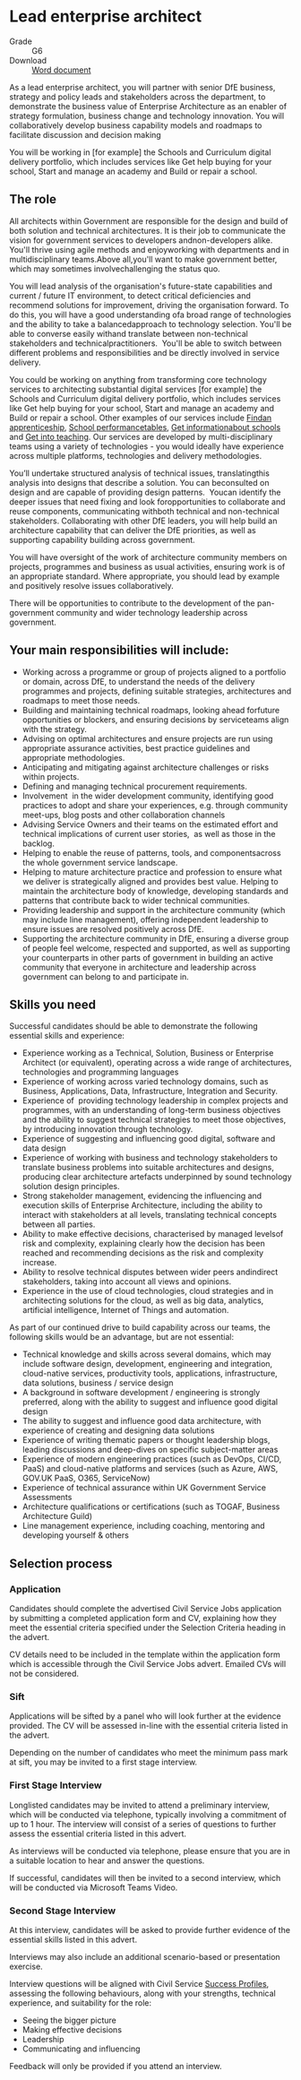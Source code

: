 # Lead enterprise architect

<dl class="govuk-summary-list">
  <div class="govuk-summary-list__row">
    <dt class="govuk-summary-list__key">
      Grade
    </dt>
    <dd class="govuk-summary-list__value">
      G6
    </dd>
  </div>
   <div class="govuk-summary-list__row" data-ignore="true">
    <dt class="govuk-summary-list__key">
      Download
    </dt>
    <dd class="govuk-summary-list__value">
      <a href="word">Word document</a>
    </dd>
  </div></dl>


As a lead enterprise architect, you will​ ​partner with senior DfE business, strategy and policy leads and stakeholders across the department, to demonstrate the business value of Enterprise Architecture as an enabler of strategy formulation, business change and technology innovation. You will collaboratively develop business capability models and roadmaps to facilitate discussion and decision making

You will be working in [for example] the Schools and Curriculum digital delivery portfolio, which includes services like Get help buying for your school, Start and manage an academy and Build or repair a school.

## The role

All​ ​architects​ ​within​ ​Government​ ​are​ ​​responsible​ ​for​ ​the​ ​design​ and build​ of​ both solution and technical​ ​architectures​. It is their job to communicate ​​the​ ​vision​ ​for​ ​government services​ ​to​ ​developers​ ​and​ ​non-developers​ ​alike.​ ​You'll​ ​thrive​ ​using​ ​agile​ ​methods​ ​and enjoy​ ​working​ ​with​ ​departments​ ​and​ ​in​ ​multidisciplinary​ ​teams.​Above​ ​all,​ ​you'll​ ​want​ ​to make​ ​government​ ​better,​ ​which​ ​may​ ​sometimes​ ​involve​ ​challenging​ ​the​ ​status​ ​quo.

You will lead analysis of the organisation's future-state capabilities and current / future IT environment, to detect critical deficiencies and recommend solutions for improvement, driving the organisation forward. To do this, you will have​ ​a​ ​good​ ​understanding​ ​of​ ​a​ ​broad​ ​range​ ​of​ ​technologies and​ ​the ability​ ​to​ ​take​ ​a​ ​balanced​ ​approach​ ​to​ ​technology​ ​selection. You'll be able​ ​to​ ​converse​ ​easily​ ​with​ ​and​ ​translate​ ​between​ ​non-technical​ ​stakeholders and​ ​technical​ ​practitioners. ​ ​You'll be able to​ ​switch​ ​between​ ​different​ ​problems​ ​and responsibilities​ ​and​ ​be directly​ ​involved​ ​in​ ​service​ ​delivery.

You could be working on anything from transforming core technology services to architecting substantial digital services [for example] the Schools and Curriculum digital delivery portfolio, which includes services like Get help buying for your school, Start and manage an academy and Build or repair a school. Other examples of our services include [​​Find​ ​an apprenticeship](https://www.findapprenticeship.service.gov.uk/apprenticeshipsearch)​,​ ​​[School​ ​performance​ ​tables](https://www.gov.uk/school-performance-tables)​,​ ​​[Get​ ​information​ ​about​ ​schools](https://get-information-schools.service.gov.uk/)​ and​ ​​[Get​ ​into teaching](https://getintoteaching.education.gov.uk/). O​ur​​ services​ ​are​ ​​developed​ ​by​ ​multi-disciplinary​ ​teams​ ​using ​a​ ​variety of​ technologies​ - ​​you​ ​would​ ​ideally​ ​have​ ​experience​ ​across multiple platforms, technologies and delivery methodologies.

You’ll​ ​undertake​ ​structured​ ​analysis​ ​of​ ​technical​ ​issues,​ ​translating​ ​this​ ​analysis​ ​into ​designs​ ​that​ ​describe​ ​a​ ​solution. ​You​ ​can​ ​be​ ​consulted​ ​on​ ​design​ ​and​ ​are capable​ ​of​ ​providing​ ​design​ ​patterns. ​ ​You​ ​can​ ​identify​ ​the​ ​deeper​ ​issues​ ​that​ ​need fixing​ ​and​ ​look​ ​for​ ​opportunities​ ​to​ ​collaborate​ ​and​ ​reuse​ ​components,​ ​communicating with​ ​both​ ​technical​ ​and​ ​non-technical​ ​stakeholders. Collaborating with other DfE leaders, you will help build an architecture capability that can deliver the DfE priorities, as well as supporting capability building across government.

You will have oversight of the work of architecture community members on projects, programmes and business as usual activities, ensuring work is of an appropriate standard. Where appropriate, you should lead by example and positively resolve issues collaboratively.

There will be opportunities to contribute to the development of the pan-government community and wider technology leadership across government.

## Your main responsibilities will include:

-   Working across a programme or group of projects aligned to a portfolio or domain, across DfE, to understand the needs of the delivery programmes and projects, defining suitable strategies, architectures and roadmaps to meet those needs.
-   Building ​and​ ​maintaining​ ​technical​ ​roadmaps, ​looking​ ​ahead​ ​for​ ​future​ ​opportunities​ or blockers,​ ​and​ ​ensuring​ ​decisions​ ​by​ ​service​ ​teams​ ​align​ ​with​ ​the​ ​strategy.
-   Advising​ ​on​ ​optimal​ ​architectures​ ​and​ ​ensure​ ​projects​ ​are​ ​run​ ​using appropriate assurance​ ​activities,​ ​best​ ​practice​ ​guidelines​ ​and​ ​appropriate ​methodologies.
-   Anticipating​ ​and​ ​mitigating​ ​against​ architecture challenges​ ​or​ ​risks within projects.
-   Defining​ ​and​ ​managing​ ​technical​ ​procurement​ ​requirements.
-   Involvement ​ ​in​ ​the​ ​wider​ ​development​ ​community,​ ​identifying​ ​good​ ​practices​ ​to adopt​ ​and​ ​share​ ​your​ ​experiences,​ ​e.g.​ ​through community meet-ups, blog posts and other collaboration channels
-   Advising ​Service Owners​ ​and their teams on​ ​the​ ​estimated​ ​effort​ ​and​ ​technical​ ​implications​ ​of current​ ​user​ ​stories, ​ ​as​ ​well​ ​as​ ​those​ ​in​ ​the​ ​backlog.
-   Help​ing to ​enable​ ​the​ ​reuse​ ​of​ ​patterns,​ ​tools,​ ​and​ ​components​ ​across​ ​the​ whole government​ ​service​ ​landscape.
-   Helping to mature architecture practice and profession to ensure what we deliver is strategically aligned and provides best value. Helping to maintain the architecture body of knowledge, developing standards and patterns that contribute back to wider technical communities.
-   Providing leadership and support in the architecture community (which may include line management), offering independent leadership to ensure issues are resolved positively across DfE.
-   Supporting the architecture community in DfE, ensuring a diverse group of people feel welcome, respected and supported, as well as supporting your counterparts in other parts of government in building an active community that everyone in architecture and leadership across government can belong to and participate in.


## Skills you need

Successful candidates should be able to demonstrate the following essential skills and experience:

-   Experience working as a Technical, Solution, Business or Enterprise Architect (or equivalent), operating across a wide range of architectures, technologies and programming languages
-   Experience of working across varied technology domains, such as Business, Applications, Data, Infrastructure, Integration and Security.
-   Experience of ​ providing technology leadership in complex projects and programmes, with an understanding of long-term business objectives and the ability to suggest technical strategies to meet those objectives, by introducing innovation through technology.
-   Experience of suggesting and influencing good digital, software and data design
-   Experience of ​working​ ​with​ ​business​ ​and​ ​technology​ ​stakeholders​ ​to​ ​translate business​ ​problems​ ​into​ ​suitable architectures and designs, producing clear architecture artefacts underpinned by sound technology solution design principles.
-   Strong stakeholder management, evidencing the influencing and execution skills of Enterprise Architecture, including the ability to interact with stakeholders at all levels, translating ​technical​ ​concepts​ ​between​ all parties.
-   Ability to make​ ​​effective​ ​decisions, ​characterised​ ​by​ ​managed​ ​levels​ ​of​ ​risk​ ​and complexity, explaining​ ​clearly​ ​how​ ​the decision​ ​has​ ​been​ ​reached and​ ​recommending​ ​decisions​ ​as​ ​the risk​ ​and​ ​complexity​ ​increase.
-   Ability to resolve ​technical​ ​disputes​ ​between​ ​wider​ ​peers​ ​and​ ​indirect stakeholders,​ ​taking​ ​into​ ​account​ ​all​ ​views​ ​and​ ​opinions.
-   Experience in the use of cloud technologies, cloud strategies and in architecting solutions for the cloud, as well as big data, analytics, artificial intelligence, Internet of Things and automation.

As part of our continued drive to build capability across our teams, the following skills would be an advantage, but are not essential:

-   Technical knowledge and skills across several domains, which may include software design, development, engineering and integration, cloud-native services, productivity tools, applications, infrastructure, data solutions, business / service design
-   A background in software development / engineering is strongly preferred, along with the ability to suggest and influence good digital design
-   The ability to suggest and influence good data architecture, with experience of creating and designing data solutions
-   Experience of writing thematic papers or thought leadership blogs, leading discussions and deep-dives on specific subject-matter areas
-   Experience of modern engineering practices (such as DevOps, CI/CD, PaaS) and cloud-native platforms and services (such as Azure, AWS, GOV.UK PaaS, O365, ServiceNow)
-   Experience of technical assurance within UK Government Service Assessments
-   Architecture qualifications or certifications (such as TOGAF, Business Architecture Guild)
-   Line management experience, including coaching, mentoring and developing yourself & others


## Selection process

### Application

Candidates should complete the advertised Civil Service Jobs application by submitting a completed application form and CV, explaining how they meet the essential criteria specified under the Selection Criteria heading in the advert.

CV details need to be included in the template within the application form which is accessible through the Civil Service Jobs advert. Emailed CVs will not be considered.

### Sift

Applications will be sifted by a panel who will look further at the evidence provided. The CV will be assessed in-line with the essential criteria listed in the advert.

Depending on the number of candidates who meet the minimum pass mark at sift, you may be invited to a first stage interview.

### First Stage Interview

Longlisted candidates may be invited to attend a preliminary interview, which will be conducted via telephone, typically involving a commitment of up to 1 hour. The interview will consist of a series of questions to further assess the essential criteria listed in this advert.

As interviews will be conducted via telephone, please ensure that you are in a suitable location to hear and answer the questions.

If successful, candidates will then be invited to a second interview, which will be conducted via Microsoft Teams Video.

### Second Stage Interview

At this interview, candidates will be asked to provide further evidence of the essential skills listed in this advert.

Interviews may also include an additional scenario-based or presentation exercise.

Interview questions will be aligned with Civil Service [Success Profiles](https://www.gov.uk/government/publications/success-profiles), assessing the following behaviours, along with your strengths, technical experience, and suitability for the role:

-   Seeing the bigger picture
-   Making effective decisions
-   Leadership
-   Communicating and influencing

Feedback will only be provided if you attend an interview.